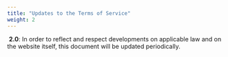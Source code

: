 ```yaml
---
title: "Updates to the Terms of Service"
weight: 2
---
```


​
**2\.0**: In order to reflect and respect developments on applicable law and on the website itself, this document will be updated periodically.
